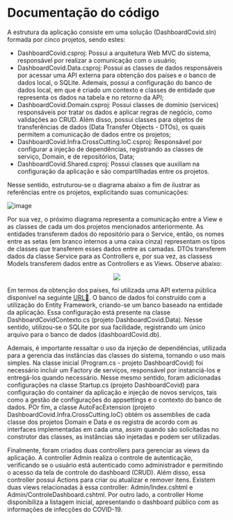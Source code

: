 # Documentação do código

A estrutura da aplicação consiste em uma solução (DashboardCovid.sln) formada por cinco projetos, sendo estes:

* DashboardCovid.csproj: Possui a arquitetura Web MVC do sistema, responsável por realizar a comunicação com o usuário;
* DashboardCovid.Data.csproj: Possui as classes de dados responsáveis por acessar uma API externa para obtenção dos países e o banco de dados local, o SQLite. Ademais, possui a configuração do banco de dados local, em que é criado um contexto e classes de entidade que representa os dados na tabela e no retorno da API;
* DashboardCovid.Domain.csproj: Possui classes de domínio (services) responsáveis por tratar os dados e aplicar regras de negócio, como validações ao CRUD. Além disso, possui classes para objetos de transferências de dados (Data Transfer Objects - DTOs), os quais permitem a comunicação de dados entre os projetos;
* DashboardCovid.Infra.CrossCutting.IoC.csproj: Responsável por configurar a injeção de dependências, registrando as classes de serviço, Domain, e de repositórios, Data;
* DashboardCovid.Shared.csproj: Possui classes que auxiliam na configuração da aplicação e são compartilhadas entre os projetos.

Nesse sentido, estruturou-se o diagrama abaixo a fim de ilustrar as referências entre os projetos, explicitando suas comunicações:

![image](https://user-images.githubusercontent.com/26631860/96199289-8852ba00-0f2d-11eb-97e9-dd245f7b2da9.png)

Por sua vez, o próximo diagrama representa a comunicação entre a View e as classes de cada um dos projetos mencionados anteriormente. As entidades transferem dados do repositório para o Service, então, os nomes entre as setas (em branco internos a uma caixa cinza) representam os tipos de classes que transferem esses dados entre as camadas. DTOs transferem dados da classe Service para as Controllers e, por sua vez, as classess Models transferem dados entre as Controllers e as Views. Observe abaixo:

<p align="center">
  <img src="https://user-images.githubusercontent.com/26631860/96199780-a7058080-0f2e-11eb-8b03-a0fc5cf39454.png">
</p>

Em termos da obtenção dos países, foi utilizada uma API externa pública disponível na seguinte <a href="http://api.londrinaweb.com.br/PUC/Paisesv2/0/1000">URL🔗</a>. O banco de dados foi construído com a utilização do Entity Framework, criando-se um banco baseado na entidade da aplicação. Essa configuração está presente na classe DashboardCovidContexto.cs (projeto DashboardCovid.Data). Nesse sentido, utilizou-se o SQLite por sua facilidade, registrando um único arquivo para o banco de dados (dashboardCovid.db).

Ademais, é importante ressaltar o uso da injeção de dependências, utilizada para a gerencia das instâncias das classes do sistema, tornando o uso mais simples. Na classe inicial (Program.cs - projeto DashboardCovid) foi necessário incluir um Factory de serviços, responsável por instanciá-los e entregá-los quando necessário. Nesse mesmo sentido, foram adicionadas configurações na classe Startup.cs (projeto DashboardCovid) para configuração do container da aplicação e injeção de novos serviços, tais como a gestão de configurações do appsettings e o contexto do banco de dados. POr fim, a classe AutoFacExtension (projeto DashboardCovid.Infra.CrossCutting.IoC) obtém os assemblies de cada classe dos projetos Domain e Data e os registra de acordo com as interfaces implementadas em cada uma, assim quando são solicitadas no construtor das classes, as instâncias são injetadas e podem ser utilizadas.

Finalmente, foram criados duas controllers para gerenciar as views da aplicação. A controller Admin realiza o controle de autenticação, verificando se o usuário está autenticado como administrador e permitindo o acesso da tela de controle do dashboard (CRUD). Além disso, essa controller possui Actions para criar ou atualizar e remover itens. Existem duas views relacionadas à essa controller: Admin/Index.cshtml e Admin/ControleDashboard.cshtml. Por outro lado, a controller Home disponibiliza a listagem inicial, apresentando o dashboard público com as informações de infecções do COVID-19.
